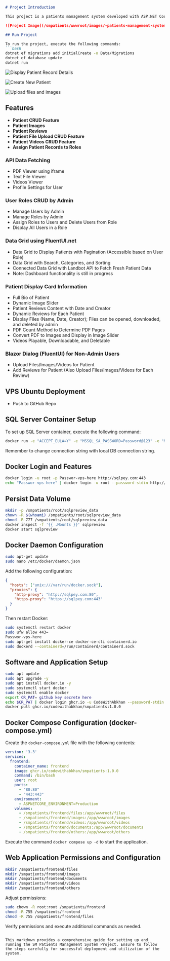 ```markdown
# Project Introduction

This project is a patients management system developed with ASP.NET Core Blazor .NET 8, featuring full-stack development. It is deployed on a Virtual Private Server (VPS) running Ubuntu 22.04 using Docker. The database is powered by SQL Server deployed within a Docker container.

![Project Image](/smpatients/wwwroot/images/-patients-management-system-project-build-with-aspnet-core-dot-net-8-full-stack-docker-sql-server-image-deployed-on-vps-ubuntu-using-docker.png)

## Run Project

To run the project, execute the following commands:
```bash
dotnet ef migrations add initialCreate -o Data/Migrations
dotnet ef database update
dotnet run
```
![Display Patient Record Details](/wwwroot/images/-patients-management-system-project-display-patient-record-details-build-with-aspnet-core-dot-net-8-full-stack-docker-sql-server-image-deployed-on-vps-ubuntu-using-docker.png)

![Create New Patient](/smpatients/wwwroot/images/-patients-management-system-project-create-new-patient-build-with-aspnet-core-dot-net-8-full-stack-docker-sql-server-image-deployed-on-vps-ubuntu-using-docker.png)

![Upload files and images](/smpatients/wwwroot/images/-patients-management-system-project-display-patient-details-build-with-aspnet-core-dot-net-8-full-stack-docker-sql-server-image-deployed-on-vps-ubuntu-using-docker.png)

## Features

- **Patient CRUD Feature**
- **Patient Images**
- **Patient Reviews**
- **Patient File Upload CRUD Feature**
- **Patient Videos CRUD Feature**
- **Assign Patient Records to Roles**

### API Data Fetching

- PDF Viewer using iframe
- Text File Viewer
- Videos Viewer
- Profile Settings for User

### User Roles CRUD by Admin

- Manage Users by Admin
- Manage Roles by Admin
- Assign Roles to Users and Delete Users from Role
- Display All Users in a Role

### Data Grid using FluentUI.net

- Data Grid to Display Patients with Pagination (Accessible based on User Role)
- Data Grid with Search, Categories, and Sorting
- Connected Data Grid with Landbot API to Fetch Fresh Patient Data
- Note: Dashboard functionality is still in progress

### Patient Display Card Information

- Full Bio of Patient
- Dynamic Image Slider
- Patient Reviews Content with Date and Creator
- Dynamic Reviews for Each Patient
- Display Files (Name, Date, Creator); Files can be opened, downloaded, and deleted by admin
- PDF Count Method to Determine PDF Pages
- Convert PDF to Images and Display in Image Slider
- Videos Playable, Downloadable, and Deletable

### Blazor Dialog (FluentUI) for Non-Admin Users

- Upload Files/Images/Videos for Patient
- Add Reviews for Patient (Also Upload Files/Images/Videos for Each Review)

## VPS Ubuntu Deployment

- Push to GitHub Repo

## SQL Server Container Setup

To set up SQL Server container, execute the following command:
```bash
docker run -e "ACCEPT_EULA=Y" -e "MSSQL_SA_PASSWORD=Password@123" -e "MSSQL_PID=Evaluation" -p 1433:1433 --name sqlpreview --hostname sqlpreview -d --rm mcr.microsoft.com/mssql/server:2022-preview-ubuntu-22.04
```
Remember to change connection string with local DB connection string.

## Docker Login and Features

```bash
docker login -u root -p Passwor-vps-here http://sqlpey.com:443
echo "Passwor-vps-here" | docker login -u root --password-stdin http://sqlpey.com:443
```

## Persist Data Volume

```bash
mkdir -p /smpatients/root/sqlpreview_data
chown -R $(whoami) /smpatients/root/sqlpreview_data
chmod -R 777 /smpatients/root/sqlpreview_data
docker inspect -f '{{ .Mounts }}' sqlpreview
docker start sqlpreview
```

## Docker Daemon Configuration

```bash
sudo apt-get update
sudo nano /etc/docker/daemon.json
```
Add the following configuration:

```json
{
  "hosts": ["unix:///var/run/docker.sock"],
  "proxies": {
    "http-proxy": "http://sqlpey.com:80",
    "https-proxy": "https://sqlpey.com:443"
  }
}
```
Then restart Docker:

```bash
sudo systemctl restart docker
sudo ufw allow 443=
Passwor-vps-here
sudo apt-get install docker-ce docker-ce-cli containerd.io
sudo dockerd --containerd=/run/containerd/containerd.sock
```

## Software and Application Setup

```bash
sudo apt update
sudo apt upgrade -y
sudo apt install docker.io -y
sudo systemctl start docker
sudo systemctl enable docker
export CR_PAT= github key secrete here
echo $CR_PAT | docker login ghcr.io -u CodeWithAbkhan --password-stdin
docker pull ghcr.io/codewithabkhan/smpatients:1.0.0
```

## Docker Compose Configuration (docker-compose.yml)

Create the `docker-compose.yml` file with the following contents:

```yaml
version: '3.3'
services:
  frontend:
    container_name: frontend
    image: ghcr.io/codewithabkhan/smpatients:1.0.0
    command: /bin/bash
    user: root
    ports:
      - "80:80"
      - "443:443"
    environment:
      - ASPNETCORE_ENVIRONMENT=Production
    volumes:
      - /smpatients/frontend/files:/app/wwwroot/files
      - /smpatients/frontend/images:/app/wwwroot/images
      - /smpatients/frontend/videos:/app/wwwroot/videos
      - /smpatients/frontend/documents:/app/wwwroot/documents
      - /smpatients/frontend/others:/app/wwwroot/others
```

Execute the command `docker compose up -d` to start the application.

## Web Application Permissions and Configuration

```bash
mkdir /smpatients/frontend/files
mkdir /smpatients/frontend/images
mkdir /smpatients/frontend/documents
mkdir /smpatients/frontend/videos
mkdir /smpatients/frontend/others
```

Adjust permissions:

```bash
sudo chown -R root:root /smpatients/frontend
chmod -R 755 /smpatients/frontend
chmod -R 755 /smpatients/frontend/files
```

Verify permissions and execute additional commands as needed.

```

This markdown provides a comprehensive guide for setting up and running the SM Patients Management System Project. Ensure to follow the steps carefully for successful deployment and utilization of the system.
```